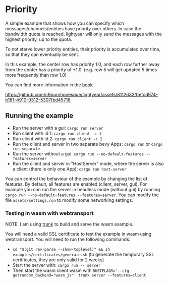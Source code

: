 # Priority

A simple example that shows how you can specify which messages/channels/entities have priority over others.
In case the bandwidth quota is reached, lightyear will only send the messages with the highest priority, up to the
quota.

To not starve lower priority entities, their priority is accumulated over time, so that they can eventually be sent.

In this example, the center row has priority 1.0, and each row further away from the center has a priority of +1.0.
(e.g. row 5 will get updated 5 times more frequently than row 1.0)

You can find more information in
the [book](https://github.com/cBournhonesque/lightyear/blob/main/book/src/concepts/advanced_replication/bandwidth_management.md)

https://github.com/cBournhonesque/lightyear/assets/8112632/0efcd974-b181-4910-9312-5307fbd45718

## Running the example

- Run the server with a gui: `cargo run server`
- Run client with id 1: `cargo run client -c 1`
- Run client with id 2: `cargo run client -c 2`
- Run the client and server in two separate bevy Apps: `cargo run` or `cargo run separate`
- Run the server without a gui: `cargo run --no-default-features --features=server`
- Run the client and server in "HostServer" mode, where the server is also a client (there is only one App): `cargo run host-server`

You can control the behaviour of the example by changing the list of features. By default, all features are enabled (client, server, gui).
For example you can run the server in headless mode (without gui) by running `cargo run --no-default-features --features=server`.
You can modify the file `assets/settings.ron` to modify some networking settings.

### Testing in wasm with webtransport

NOTE: I am using [trunk](https://trunkrs.dev/) to build and serve the wasm example.

You will need a valid SSL certificate to test the example in wasm using webtransport. You will need to run the following
commands:
- `cd "$(git rev-parse --show-toplevel)" && sh examples/certificates/generate.sh` (to generate the temporary SSL
  certificates, they are only valid for 2 weeks)
- Start the server with: `cargo run -- server`
- Then start the wasm client wasm with ``RUSTFLAGS='--cfg getrandom_backend="wasm_js"' trunk server --features=client``
